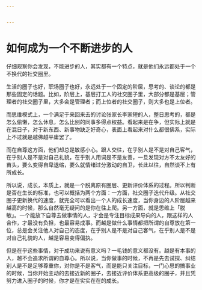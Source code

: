 ```yaml
---


---
```


# 如何成为一个不断进步的人

仔细观察你会发现，不能进步的人，其实都有一个特点，就是他们永远都处于一个不换代的社交圈里。

生活的圈子也好，职场圈子也好，永远处于一个固定的阶层，思考的、谈论的都是那些固定的话题。比如，阶层上，基层打工人的社交圈子里，大部分都是基层；管理者的社交圈子里，大多会是管理者；而上位者的社交圈子，则大多也是上位者。

而思维模式上，一个满足于来回来去的讨论张家长李家短的人，整日思考的，都是怎么偷懒，怎么休息，怎么比别的同事多得点权益。看起来是在争，但实际上就是在混日子，对于新东西、新事物缺乏好奇心，表面上看起来对什么都很佛系，实际上不过就是越佛越平庸罢了。

而在自尊这方面，他们却总是敏感小心。跟人交往，在乎别人是不是对自己客气，在乎别人是不是对自己礼貌，在乎别人用词是不是友善，一旦发现对方不太友好的苗头，要么变得自卑退缩，要么就情绪过分激动的自卫，长此以往，自然谈不上有所成长。

所以说，成长，本质上，就是一个脱离原有圈层、更新评价体系的过程。所以判断是否在生长的标准，也可以概括为两个方面：一方面，社交圈子迭代升级。从社交圈子更新换代的速度，就完全可以看出一个人的成长速度，当你身边的人阶层越来越高的时候，那么自然毫无疑问的是你在往上爬。另一方面，就是思维上「脱敏」。一个能放下自尊去做事情的人，才会是专注目标成果导向的人，跟这样的人合作，才最没有负担，也最容易成事。而越是做什么事情都把所谓的自尊放在第一位，总是会关注他人对自己的态度，在乎别人是不是对自己客气，在乎别人是不是对自己礼貌的人，越是容易变得偏执。

但是在乎这些事情，对于成功来说有意义吗？一毛钱的意义都没有。越是有本事的人，越不会追求所谓的自尊心。所以说，当你做事的时候，不再是先去试探、纠结别人是不是足够尊重你，对你是不是客气，而是能只关注目标，一门心思的搞事业的时候，当你开始主动的去接近新的圈子，去接近评价体系更高级的圈子，并且凭努力进入圈子的时候，你才是在实实在在的成长。

